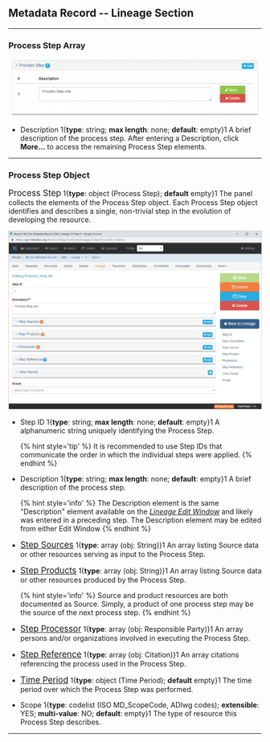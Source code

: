 ## Metadata Record -- Lineage Section
---

### Process Step Array

![Process Step Array](/assets/reference/edit-objects/metadata/lineage/processStep-array.png) 

 * <span class="md-element">Description</span> 1{**type**: string; **max length**: none; **default**: empty}1  A brief description of the process step.  After entering a <span class="md-element">Description</span>, click <strong class="btn btn-success btn-xs"> <i class="fa fa-pencil"> </i> More...</strong> to access the remaining <span class="md-panel">Process Step</span> elements. 
 
---

### Process Step Object

<span class="md-panel" style="font-size: larger">Process Step</span> 1{**type**: object (<span class="md-panel">Process Step</span>); **default** empty}1   The panel collects the elements of the <span class="md-panel">Process Step</span> object.  Each <span class="md-panel">Process Step</span> object identifies and describes a single, non-trivial step in the evolution of developing the resource. 

![Lineage Process Step Panel](/assets/reference/edit-objects/metadata/lineage/processStep-panel.png)

* <span class="md-element">Step ID</span> 1{**type**: string; **max length**: none; **default**: empty}1  A alphanumeric string uniquely identifying the <span class="md-panel">Process Step</span>.  

  {% hint style='tip' %}
  It is recommended to use <span class="md-element">Step IDs</span> that communicate the order in which the individual steps were applied.
  {% endhint %}

* <span class="md-element">Description</span> <i class="fa fa-asterisk required" title="Required"></i> 1{**type**: string; **max length**: none; **default**: empty}1  A brief description of the process step.  
 
  {% hint style='info' %}
  The <span class="md-element">Description</span> element is the same "Description" element available on the *[Lineage Edit Window](../lineage-section.md)* and likely was entered in a preceding step.  The <span class="md-element">Description</span> element may be edited from either <span class="md-window">Edit Window</span>
  {% endhint %} 

* [<span class="md-panel" style="font-size: larger">Step Sources</span>](stepSource-panel.md) 1{**type**: array (<span class="md-panel">obj: String</span>)}1  An array listing <span class="md-panel">Source</span> data or other resources serving as input to the <span class="md-panel">Process Step</span>.

* [<span class="md-panel" style="font-size: larger">Step Products</span>](stepProduct-panel.md) 1{**type**: array (<span class="md-panel">obj: String</span>)}1  An array listing <span class="md-panel">Source</span> data or other resources produced by the <span class="md-panel">Process Step</span>. 

  {% hint style='info' %}
  Source and product resources are both documented as <span class="md-panel">Source</span>.  Simply, a product of one process step may be the source of the next process step. 
  {% endhint %}

* [<span class="md-panel" style="font-size: larger">Step Processor</span>](stepProcessor-panel.md) 1{**type**: array (<span class="md-panel">obj: Responsible Party</span>)}1  An array persons and/or organizations involved in executing the <span class="md-panel">Process Step</span>. 

* [<span class="md-panel" style="font-size: larger">Step Reference</span>](stepCitation-panel.md) 1{**type**: array (<span class="md-panel">obj: Citation</span>)}1  An array citations referencing the process used in the <span class="md-panel">Process Step</span>. 

* [<span class="md-panel" style="font-size: larger">Time Period</span>](stepCitation-panel.md) 1{**type**: object (<span class="md-panel">Time Period</span>); **default** empty}1  The time period over which the <span class="md-panel">Process Step</span> was performed. 

* <span class="md-element">Scope</span> 1{**type**: codelist (ISO MD_ScopeCode, ADIwg codes); **extensible**: YES; **multi-value**: NO; **default**: empty}1  The type of resource this <span class="md-panel">Process Step</span> describes. 

---
